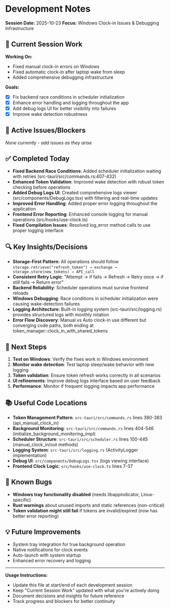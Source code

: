 # Development Notes

**Session Date:** 2025-10-23
**Focus:** Windows Clock-in Issues & Debugging Infrastructure

## 📝 Current Session Work
<!-- Update this section each time you start working -->

**Working On:**
- Fixed manual clock-in errors on Windows
- Fixed automatic clock-in after laptop wake from sleep
- Added comprehensive debugging infrastructure

**Goals:**
- [x] Fix backend race conditions in scheduler initialization
- [x] Enhance error handling and logging throughout the app
- [x] Add debug logs UI for better visibility into failures
- [x] Improve wake detection robustness

## 🚧 Active Issues/Blockers
<!-- Add any problems you encounter -->

*None currently - add issues as they arise*

## ✅ Completed Today
<!-- Track daily progress -->

- **Fixed Backend Race Conditions**: Added scheduler initialization waiting with retries (src-tauri/src/commands.rs:407-432)
- **Enhanced Token Validation**: Improved wake detection with robust token checking before operations
- **Added Debug Logs UI**: Created comprehensive logs viewer (src/components/DebugLogs.tsx) with filtering and real-time updates
- **Improved Error Handling**: Added proper error logging throughout the application
- **Frontend Error Reporting**: Enhanced console logging for manual operations (src/hooks/use-clock.ts)
- **Fixed Compilation Issues**: Resolved log_error method calls to use proper logging interface

## 🔍 Key Insights/Decisions
<!-- Document important architectural decisions or discoveries -->

- **Storage-First Pattern**: All operations should follow `storage.retrieve("refresh_token") → exchange → storage.store(new_tokens) → API_call`
- **Consistent Retry Logic**: "Attempt → if fails → Refresh → Retry once → if still fails → Return error"
- **Backend Reliability**: Scheduler operations must survive frontend reloads
- **Windows Debugging**: Race conditions in scheduler initialization were causing wake-detection failures
- **Logging Architecture**: Built-in logging system (src-tauri/src/logging.rs) provides structured logs with monthly rotation
- **Error Flow Discovery**: Manual vs Auto clock-in use different but converging code paths, both ending at token_manager::clock_in_with_shared_tokens

## 🎯 Next Steps
<!-- What to work on next -->

1. **Test on Windows**: Verify the fixes work in Windows environment
2. **Monitor wake detection**: Test laptop sleep/wake behavior with new logging
3. **Token validation**: Ensure token refresh works correctly in all scenarios
4. **UI refinements**: Improve debug logs interface based on user feedback
5. **Performance**: Monitor if frequent logging impacts app performance

## 📚 Useful Code Locations
<!-- Reference key files and line numbers -->

- **Token Management Pattern**: `src-tauri/src/commands.rs` lines 380-383 (api_manual_clock_in)
- **Background Monitoring**: `src-tauri/src/commands.rs` lines 404-546 (initialize_background_monitoring_impl)
- **Scheduler Structure**: `src-tauri/src/scheduler.rs` lines 100-445 (manual_clock_in/out methods)
- **Logging System**: `src-tauri/src/logging.rs` (ActivityLogger implementation)
- **Debug UI**: `src/components/DebugLogs.tsx` (logs viewing interface)
- **Frontend Clock Logic**: `src/hooks/use-clock.ts` lines 7-37

## 🐛 Known Bugs
<!-- Track bugs that need fixing -->

- **Windows tray functionality disabled** (needs libappindicator, Linux-specific)
- **Rust warnings** about unused imports and static references (non-critical)
- **Token validation might still fail** if tokens are invalid/expired (now has better error reporting)

## 💡 Future Improvements
<!-- Ideas for later implementation -->

- System tray integration for true background operation
- Native notifications for clock events
- Auto-launch with system startup
- Enhanced error recovery and logging

---

**Usage Instructions:**
- Update this file at start/end of each development session
- Keep "Current Session Work" updated with what you're actively doing
- Document decisions and insights for future reference
- Track progress and blockers for better continuity